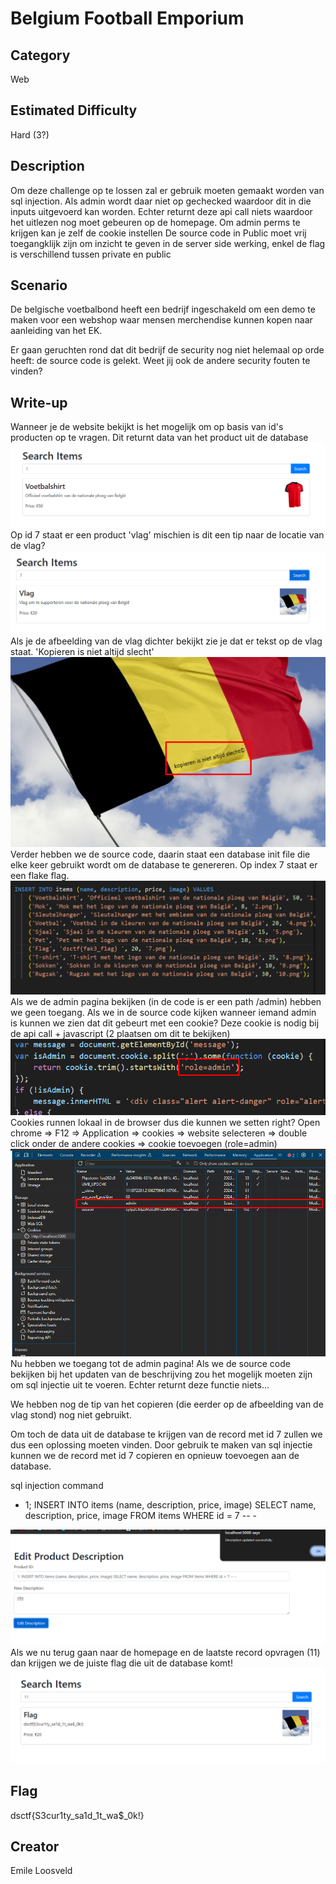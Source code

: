 # Belgium Football Emporium

## Category
Web

## Estimated Difficulty
Hard (3?)

## Description
Om deze challenge op te lossen zal er gebruik moeten gemaakt worden van sql injection. Als admin wordt daar niet op gechecked waardoor dit in die inputs uitgevoerd kan worden. Echter returnt deze api call niets waardoor het uitlezen nog moet gebeuren op de homepage. Om admin perms te krijgen kan je zelf de cookie instellen
De source code in Public moet vrij toegangklijk zijn om inzicht te geven in de server side werking, enkel de flag is verschillend tussen private en public

## Scenario
De belgische voetbalbond heeft een bedrijf ingeschakeld om een demo te maken voor een webshop waar mensen merchendise kunnen kopen naar aanleiding van het EK.

Er gaan geruchten rond dat dit bedrijf de security nog niet helemaal op orde heeft: de source code is gelekt.
Weet jij ook de andere security fouten te vinden?

## Write-up
Wanneer je de website bekijkt is het mogelijk om op basis van id's producten op te vragen. Dit returnt data van het product uit de database
![alt text](images/Screenshot_1.png)
Op id 7 staat er een product 'vlag' mischien is dit een tip naar de locatie van de vlag?
![alt text](images/Screenshot_2.png)
Als je de afbeelding van de vlag dichter bekijkt zie je dat er tekst op de vlag staat. 'Kopieren is niet altijd slecht'
![alt text](images/Screenshot_7.png)
Verder hebben we de source code, daarin staat een database init file die elke keer gebruikt wordt om de database te genereren. Op index 7 staat er een flake flag.
![alt text](images/Screenshot_8.png)
Als we de admin pagina bekijken (in de code is er een path /admin) hebben we geen toegang. Als we in de source code kijken wanneer iemand admin is kunnen we zien dat dit gebeurt met een cookie? Deze cookie is nodig bij de api call + javascript (2 plaatsen om dit te bekijken)
![alt text](images/Screenshot_3.png)
Cookies runnen lokaal in de browser dus die kunnen we setten right? Open chrome => F12 => Application => cookies => website selecteren => double click onder de andere cookies => cookie toevoegen (role=admin)
![alt text](images/Screenshot_4.png)
Nu hebben we toegang tot de admin pagina! Als we de source code bekijken bij het updaten van de beschrijving zou het mogelijk moeten zijn om sql injectie uit te voeren. Echter returnt deze functie niets...

We hebben nog de tip van het copieren (die eerder op de afbeelding van de vlag stond) nog niet gebruikt.

Om toch de data uit de database te krijgen van de record met id 7 zullen we dus een oplossing moeten vinden. Door gebruik te maken van sql injectie kunnen we de record met id 7 copieren en opnieuw toevoegen aan de database.

sql injection command
- 1; INSERT INTO items (name, description, price, image) SELECT name, description, price, image FROM items WHERE id = 7 -- -

![alt text](images/Screenshot_5.png)
Als we nu terug gaan naar de homepage en de laatste record opvragen (11) dan krijgen we de juiste flag die uit de database komt!
![alt text](images/Screenshot_6.png)

## Flag

dsctf{S3cur1ty_sa1d_1t_wa$_0k!}

## Creator
Emile Loosveld